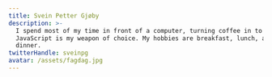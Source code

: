 ```yaml
---
title: Svein Petter Gjøby
description: >-
  I spend most of my time in front of a computer, turning coffee in to code.
  JavaScript is my weapon of choice. My hobbies are breakfast, lunch, and
  dinner.
twitterHandle: sveinpg
avatar: /assets/fagdag.jpg
---
```


